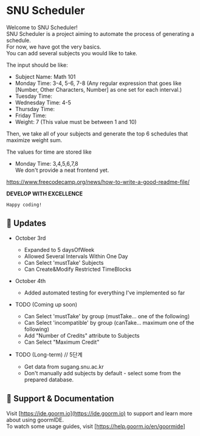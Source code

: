 # SNU Scheduler

Welcome to SNU Scheduler!  
SNU Scheduler is a project aiming to automate the process of generating a schedule.  
For now, we have got the very basics.  
You can add several subjects you would like to take.

The input should be like:

-   Subject Name: Math 101
-   Monday Time: 3-4, 5-6, 7-8 (Any regular expression that goes like [Number, Other Characters, Number] as one set for each interval.)
-   Tuesday Time:
-   Wednesday Time: 4-5
-   Thursday Time:
-   Friday Time:
-   Weight: 7 (This value must be between 1 and 10)

Then, we take all of your subjects and generate the top 6 schedules that maximize weight sum.

The values for time are stored like

-   Monday Time: 3,4,5,6,7,8  
    We don't provide a neat frontend yet.

https://www.freecodecamp.org/news/how-to-write-a-good-readme-file/

**DEVELOP WITH EXCELLENCE**

`Happy coding!`

## 🔧 Updates

-   October 3rd
    -   Expanded to 5 daysOfWeek
    -   Allowed Several Intervals Within One Day
    -   Can Select 'mustTake' Subjects
    -   Can Create&Modify Restricted TimeBlocks
-   October 4th
    -   Added automated testing for everything I've implemented so far
-   TODO (Coming up soon)

    -   Can Select 'mustTake' by group (mustTake... one of the following)
    -   Can Select 'incompatible' by group (canTake... maximum one of the following)
    -   Add "Number of Credits" attribute to Subjects
    -   Can Select "Maximum Credit"

-   TODO (Long-term) // 5단계
    -   Get data from sugang.snu.ac.kr
    -   Don't manually add subjects by default - select some from the prepared database.

## 💬 Support & Documentation

Visit [https://ide.goorm.io](https://ide.goorm.io) to support and learn more about using goormIDE.  
To watch some usage guides, visit [https://help.goorm.io/en/goormide]
